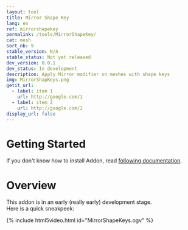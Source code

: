 ```yaml
---
layout: tool
title: Mirror Shape Key
lang: en
ref: mirrorshapekey
permalink: /tools/MirrorShapeKey/
cat: mesh
sort_nb: 9
stable_version: N/A
stable_status: Not yet released
dev_version: 0.0.1
dev_status: In development
description: Apply Mirror modifier on meshes with shape keys
img: MirrorShapKeys.png
getit_url:
  - label: item 1
    url: http://google.com/1
  - label: item 2
    url: http://google.com/2
display_url: false
---
```


# Getting Started
If you don't know how to install Addon, read [following documentation][1].  

# Overview

This addon is in an early (really early) development stage.  
Here is a quick sneakpeek:  

{% include html5video.html id="MirrorShapeKeys.ogv" %}

[1]: {{site.base_url}}/AddonInstallation/
